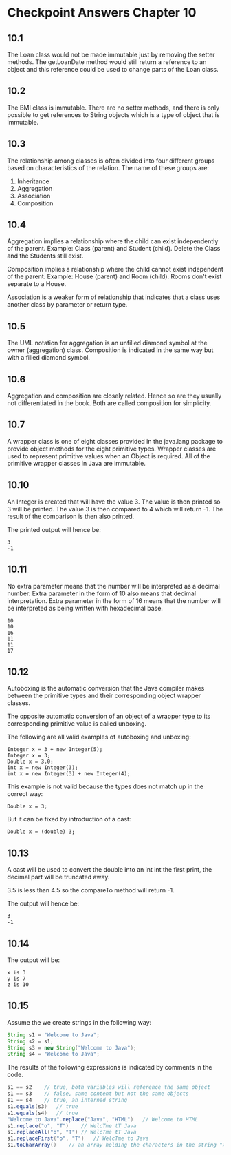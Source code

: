 # Checkpoint Answers Chapter 10 #
## 10.1 ##
The Loan class would not be made immutable just by removing the setter methods. The getLoanDate method would still return a reference to an object and this reference could be used to change parts of the Loan class.  

## 10.2 ##
The BMI class is immutable. There are no setter methods, and there is only possible to get references to String objects which is a type of object that is immutable.

## 10.3 ##
The relationship among classes is often divided into four different groups based on characteristics of the relation. The name of these groups are:  
1. Inheritance  
2. Aggregation  
3. Association  
4. Composition  

## 10.4 ##
Aggregation implies a relationship where the child can exist independently of the parent. Example: Class (parent) and Student (child). Delete the Class and the Students still exist.  

Composition implies a relationship where the child cannot exist independent of the parent. Example: House (parent) and Room (child). Rooms don't exist separate to a House.  

Association is a weaker form of relationship that indicates that a class uses another class by parameter or return type.  

## 10.5 ##
The UML notation for aggregation is an unfilled diamond symbol at the owner (aggregation) class. Composition is indicated in the same way but with a filled diamond symbol.  

## 10.6 ##
Aggregation and composition are closely related. Hence so are they usually not differentiated in the book. Both are called composition for simplicity.  

## 10.7 ##
A wrapper class is one of eight classes provided in the java.lang package to provide object methods for the eight primitive types. Wrapper classes are used to represent primitive values when an Object is required. All of the primitive wrapper classes in Java are immutable.  

## 10.10 ##
An Integer is created that will have the value 3. The value is then printed so 3 will be printed. The value 3 is then compared to 4 which will return -1. The result of the comparison is then also printed.  

The printed output will hence be:  
```  
3  
-1  
```
  
## 10.11 ##
No extra parameter means that the number will be interpreted as a decimal number. Extra parameter in the form of 10 also means that decimal interpretation. Extra parameter in the form of 16 means that the number will be interpreted as being written with hexadecimal base.  
```   
10  
10  
16  
11  
11  
17  
```  

## 10.12 ##
Autoboxing is the automatic conversion that the Java compiler makes between the primitive types and their corresponding object wrapper classes. 

The opposite automatic conversion of an object of a wrapper type to its corresponding primitive value is called unboxing.

The following are all valid examples of autoboxing and unboxing:  
```  
Integer x = 3 + new Integer(5);
Integer x = 3;
Double x = 3.0;  
int x = new Integer(3);
int x = new Integer(3) + new Integer(4);
```  
This example is not valid because the types does not match up in the correct way:    
```  
Double x = 3;  
```  
But it can be fixed by introduction of a cast:  
```  
Double x = (double) 3;   
```  

## 10.13 ##
A cast will be used to convert the double into an int int the first print, the decimal part will be truncated away.

3.5 is less than 4.5 so the compareTo method will return -1.

The output will hence be:  
```  
3  
-1  
```

## 10.14 ##
The output will be:  
```  
x is 3  
y is 7  
z is 10  
```  

## 10.15 ##
Assume the we create strings in the following way:  
```Java  
String s1 = "Welcome to Java";  
String s2 = s1;  
String s3 = new String("Welcome to Java");  
String s4 = "Welcome to Java";  
```  
The results of the following expressions is indicated by comments in the code.  
```Java  
s1 == s2	// true, both variables will reference the same object  
s1 == s3	// false, same content but not the same objects  
s1 == s4	// true, an interned string
s1.equals(s3)	// true
s1.equals(s4)	// true
"Welcome to Java".replace("Java", "HTML")	// Welcome to HTML
s1.replace("o", "T")	// WelcTme tT Java
s1.replaceAll("o", "T")	// WelcTme tT Java
s1.replaceFirst("o", "T")	// WelcTme to Java
s1.toCharArray()	// an array holding the characters in the string "Welcome to Java"
```  
